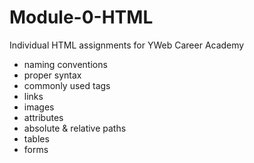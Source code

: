 # Module-0-HTML
Individual HTML assignments for YWeb Career Academy 

* naming conventions
* proper syntax
* commonly used tags
* links
* images
* attributes
* absolute & relative paths
* tables
* forms
